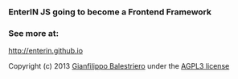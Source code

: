 ### EnterIN JS going to become a Frontend Framework

### See more at:

http://enterin.github.io

Copyright (c) 2013 <a href="http://facebook.com/gian.balex.nap">Gianfilippo Balestriero</a> under the <a href="http://www.gnu.org/licenses/agpl-3.0.html">AGPL3 license</a>